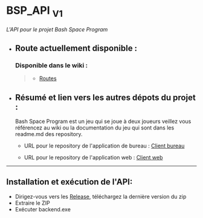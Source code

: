 # BSP_API <sub>V1</sub>

_L'API pour le projet Bash Space Program_

- ## Route actuellement disponible :
 
  ### Disponible dans le wiki :
  >- [Routes](https://github.com/AimeMelancon/H2025_TCH099_03_A_API/wiki/Routes)


- ## Résumé et lien vers les autres dépots du projet :

  Bash Space Program est un jeu qui se joue à deux joueurs veillez vous référencez au wiki ou la documentation du jeu qui sont dans les readme.md des repository. 

  - URL pour le repository de l'application de bureau :  [Client bureau](https://github.com/Merisiel0/H2025_TCH099_03_A_C1.git)

  - URL pour le repository de l'application web :  [Client web](https://github.com/justinfiset/H2025_TCH099_03_A_C2.git)

---
## Installation et exécution de l'API:
- Dirigez-vous vers les [Release](https://github.com/AimeMelancon/H2025_TCH099_03_A_API/releases), téléchargez la dernière version du zip
- Extraire le ZIP
- Exécuter backend.exe
